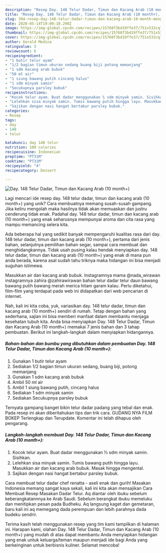 ```yaml
---
description: "Resep Day. 148 Telur Dadar, Timun dan Kacang Arab (10 month+), Menggugah Selera"
title: "Resep Day. 148 Telur Dadar, Timun dan Kacang Arab (10 month+), Menggugah Selera"
slug: 394-resep-day-148-telur-dadar-timun-dan-kacang-arab-10-month-menggugah-selera
date: 2020-05-14T19:09:10.290Z
image: https://img-global.cpcdn.com/recipes/15768f3bd19ffe37/751x532cq70/day-148-telur-dadar-timun-dan-kacang-arab-10-month-foto-resep-utama.jpg
thumbnail: https://img-global.cpcdn.com/recipes/15768f3bd19ffe37/751x532cq70/day-148-telur-dadar-timun-dan-kacang-arab-10-month-foto-resep-utama.jpg
cover: https://img-global.cpcdn.com/recipes/15768f3bd19ffe37/751x532cq70/day-148-telur-dadar-timun-dan-kacang-arab-10-month-foto-resep-utama.jpg
author: Gerald Medina
ratingvalue: 3
reviewcount: 6
recipeingredient:
- "1 butir telur ayam"
- "1/2 bagian timun ukuran sedang buang biji potong memanjang"
- "1 sdm kacang arab bubuk"
- "50 ml air"
- "1 siung bawang putih cincang halus"
- "1 sdm minyak samin"
- "Secukupnya parsley bubuk"
recipeinstructions:
- "Kocok telur ayam. Buat dadar menggunakan ½ sdm minyak samin. Sisihkan."
- "Lelehkan sisa minyak samin. Tumis bawang putih hingga layu. Masukkan air dan kacang arab bubuk. Masak hingga mengental."
- "Sajikan dengan nasi hangat bertabur parsley bubuk."
categories:
- Resep
tags:
- day
- 148
- telur

katakunci: day 148 telur 
nutrition: 109 calories
recipecuisine: Indonesian
preptime: "PT31M"
cooktime: "PT31M"
recipeyield: "4"
recipecategory: Dessert

---
```



![Day. 148 Telur Dadar, Timun dan Kacang Arab (10 month+)](https://img-global.cpcdn.com/recipes/15768f3bd19ffe37/751x532cq70/day-148-telur-dadar-timun-dan-kacang-arab-10-month-foto-resep-utama.jpg)

Lagi mencari ide resep day. 148 telur dadar, timun dan kacang arab (10 month+) yang unik? Cara membuatnya memang susah-susah gampang. Jika keliru mengolah maka hasilnya tidak akan memuaskan dan justru cenderung tidak enak. Padahal day. 148 telur dadar, timun dan kacang arab (10 month+) yang enak seharusnya mempunyai aroma dan cita rasa yang mampu memancing selera kita.

Ada beberapa hal yang sedikit banyak mempengaruhi kualitas rasa dari day. 148 telur dadar, timun dan kacang arab (10 month+), pertama dari jenis bahan, selanjutnya pemilihan bahan segar, sampai cara membuat dan menghidangkannya. Tidak usah pusing kalau hendak menyiapkan day. 148 telur dadar, timun dan kacang arab (10 month+) yang enak di mana pun anda berada, karena asal sudah tahu triknya maka hidangan ini bisa menjadi suguhan istimewa.

Masukkan air dan kacang arab bubuk. Instagramnya mama @nada_wirawan instagramnya zahira @zahirawirawan bahan telur dadar telur daun bawang bawang putih bawang merah merica hitam garam kalau. Perlu diketahui, film-film yang terdapat pada web ini didapatkan dari web pencarian di internet.


Nah, kali ini kita coba, yuk, variasikan day. 148 telur dadar, timun dan kacang arab (10 month+) sendiri di rumah. Tetap dengan bahan yang sederhana, sajian ini bisa memberi manfaat dalam membantu menjaga kesehatan tubuh kita. Anda bisa menyiapkan Day. 148 Telur Dadar, Timun dan Kacang Arab (10 month+) memakai 7 jenis bahan dan 3 tahap pembuatan. Berikut ini langkah-langkah dalam menyiapkan hidangannya.

<!--inarticleads1-->

##### Bahan-bahan dan bumbu yang dibutuhkan dalam pembuatan Day. 148 Telur Dadar, Timun dan Kacang Arab (10 month+):

1. Gunakan 1 butir telur ayam
1. Sediakan 1/2 bagian timun ukuran sedang, buang biji, potong memanjang
1. Gunakan 1 sdm kacang arab bubuk
1. Ambil 50 ml air
1. Ambil 1 siung bawang putih, cincang halus
1. Sediakan 1 sdm minyak samin
1. Sediakan Secukupnya parsley bubuk


Ternyata gampang banget bikin telur dadar padang yang tebal dan enak. Pada resep ini akan diberitahukan tips dan trik cara. GUDANG NYA FILM BOKEP Terlengkap dan Terupdate. Komentar ini telah dihapus oleh pengarang. 

<!--inarticleads2-->

##### Langkah-langkah membuat Day. 148 Telur Dadar, Timun dan Kacang Arab (10 month+):

1. Kocok telur ayam. Buat dadar menggunakan ½ sdm minyak samin. Sisihkan.
1. Lelehkan sisa minyak samin. Tumis bawang putih hingga layu. Masukkan air dan kacang arab bubuk. Masak hingga mengental.
1. Sajikan dengan nasi hangat bertabur parsley bubuk.


Cara membuat telur dadar chef renatta - aseli enak dan gurih! Masakan Indonesia memang sangat kaya sekali, kali ini kita akan mensajikan Cara Membuat Resep Masakan Dadar Telur. Aq diantar oleh ibuku sebelum keberangkatannnya ke Arab Saudi. Sebelum berangkat ibuku memeluku dan menitipkan pesan pada Budheku. Aq langsung kaget dan gemetaran, baru kali ini aq memegang dada perempuan dan lebih parahnya dada budeku sendrir. 

Terima kasih telah menggunakan resep yang tim kami tampilkan di halaman ini. Harapan kami, olahan Day. 148 Telur Dadar, Timun dan Kacang Arab (10 month+) yang mudah di atas dapat membantu Anda menyiapkan hidangan yang enak untuk keluarga/teman maupun menjadi ide bagi Anda yang berkeinginan untuk berbisnis kuliner. Selamat mencoba!
